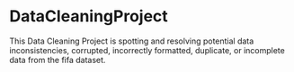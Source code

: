 # DataCleaningProject

This Data Cleaning Project is spotting and resolving potential data inconsistencies, corrupted, incorrectly formatted, duplicate, or incomplete data from the fifa dataset.
